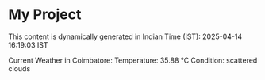 # My Project

This content is dynamically generated in Indian Time (IST): 2025-04-14 16:19:03 IST


Current Weather in Coimbatore:
Temperature: 35.88 °C
Condition: scattered clouds
